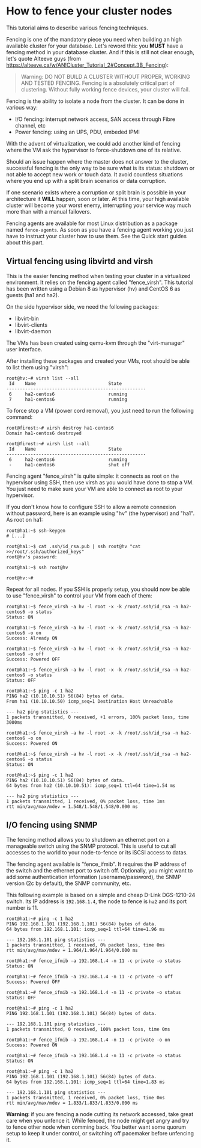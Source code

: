 # How to fence your cluster nodes

This tutorial aims to describe various fencing techniques.

Fencing is one of the mandatory piece you need when building an high available
cluster for your database. Let's reword this: you **MUST** have a fencing
method in your database cluster. And if this is still not clear enough, let's
quote Alteeve guys (from
https://alteeve.ca/w/AN!Cluster_Tutorial_2#Concept.3B_Fencing):

> Warning: DO NOT BUILD A CLUSTER WITHOUT PROPER, WORKING AND TESTED FENCING.
> Fencing is a absolutely critical part of clustering. Without fully working
> fence devices, your cluster will fail.

Fencing is the ability to isolate a node from the cluster. It can be done in
various way:
  * I/O fencing: interrupt network access, SAN access through Fibre channel, etc
  * Power fencing: using an UPS, PDU, embeded IPMI

With the advent of virtualization, we could add another kind of fencing where
the VM ask the hypervisor to force-shutdown one of its relative.

Should an issue happen where the master does not answer to the cluster,
successful fencing is the only way to be sure what is its status: shutdown or
not able to accept new work or touch data. It avoid countless situations where
you end up with a split brain scenarios or data corruption.

If one scenario exists where a corruption or split brain is possible in your
architecture it **WILL** happen, soon or later. At this time, your high
available cluster will become your worst enemy, interrupting your service way
much more than with a manual failovers.

Fencing agents are available for most Linux distribution as a package named
```fence-agents```. As soon as you have a fencing agent working you just have
to instruct your cluster how to use them. See the Quick start guides about this
part.

## Virtual fencing using libvirtd and virsh

This is the easier fencing method when testing your cluster in a virtualized
environment. It relies on the fencing agent called "fence_virsh". This tutorial
has been written using a Debian 8 as hypervisor (hv) and CentOS 6 as guests
(ha1 and ha2).

On the side hypervisor side, we need the following packages:
  * libvirt-bin
  * libvirt-clients
  * libvirt-daemon

The VMs has been created using qemu-kvm through the "virt-manager" user
interface.

After installing these packages and created your VMs, root should be able to
list them using "virsh":
```
root@hv:~# virsh list --all
 Id    Name                           State
----------------------------------------------------
 6     ha2-centos6                    running
 7     ha1-centos6                    running
```

To force stop a VM (power cord removal), you just need to run the following
command:
```
root@firost:~# virsh destroy ha1-centos6
Domain ha1-centos6 destroyed

root@firost:~# virsh list --all
 Id    Name                           State
----------------------------------------------------
 6     ha2-centos6                    running
 -     ha1-centos6                    shut off
```


Fencing agent "fence_virsh" is quite simple: it connects as root on the
hypervisor using SSH, then use virsh as you would have done to stop a VM. You
just need to make sure your VM are able to connect as root to your hypervisor.

If you don't know how to configure SSH to allow a remote connexion without
password, here is an example using "hv" (the hypervisor) and "ha1". As root on
ha1:
```
root@ha1:~$ ssh-keygen 
# [...]

root@ha1:~$ cat .ssh/id_rsa.pub | ssh root@hv "cat >>/root/.ssh/authorized_keys"
root@hv's password:

root@ha1:~$ ssh root@hv 

root@hv:~# 
```

Repeat for all nodes. If you SSH is properly setup, you should now be able to
use "fence_virsh" to control your VM from each of them:

```
root@ha1:~$ fence_virsh -a hv -l root -x -k /root/.ssh/id_rsa -n ha2-centos6 -o status 
Status: ON

root@ha1:~$ fence_virsh -a hv -l root -x -k /root/.ssh/id_rsa -n ha2-centos6 -o on
Success: Already ON

root@ha1:~$ fence_virsh -a hv -l root -x -k /root/.ssh/id_rsa -n ha2-centos6 -o off
Success: Powered OFF

root@ha1:~$ fence_virsh -a hv -l root -x -k /root/.ssh/id_rsa -n ha2-centos6 -o status
Status: OFF

root@ha1:~$ ping -c 1 ha2
PING ha2 (10.10.10.51) 56(84) bytes of data.
From ha1 (10.10.10.50) icmp_seq=1 Destination Host Unreachable

--- ha2 ping statistics ---
1 packets transmitted, 0 received, +1 errors, 100% packet loss, time 3000ms

root@ha1:~$ fence_virsh -a hv -l root -x -k /root/.ssh/id_rsa -n ha2-centos6 -o on
Success: Powered ON

root@ha1:~$ fence_virsh -a hv -l root -x -k /root/.ssh/id_rsa -n ha2-centos6 -o status
Status: ON

root@ha1:~$ ping -c 1 ha2
PING ha2 (10.10.10.51) 56(84) bytes of data.
64 bytes from ha2 (10.10.10.51): icmp_seq=1 ttl=64 time=1.54 ms

--- ha2 ping statistics ---
1 packets transmitted, 1 received, 0% packet loss, time 1ms
rtt min/avg/max/mdev = 1.548/1.548/1.548/0.000 ms

```


## I/O fencing using SNMP

The fencing method allows you to shutdown an ethernet port on a manageable
switch using the SNMP protocol. This is useful to cut all accesses to the 
world to your node-to-fence or its iSCSI access to datas.

The fencing agent available is "fence_ifmib". It requires the IP address of the
switch and the ethernet port to switch off. Optionally, you might want to add
some authentication information (username/password), the SNMP version (2c by
default), the SNMP community, etc.

This following example is based on a simple and cheap D-Link DGS-1210-24 switch.
Its IP address is `192.168.1.4`, the node to fence is `ha2` and its
port number is 11.

```
root@ha1:~# ping -c 1 ha2
PING 192.168.1.101 (192.168.1.101) 56(84) bytes of data.
64 bytes from 192.168.1.101: icmp_seq=1 ttl=64 time=1.96 ms

--- 192.168.1.101 ping statistics ---
1 packets transmitted, 1 received, 0% packet loss, time 0ms
rtt min/avg/max/mdev = 1.964/1.964/1.964/0.000 ms

root@ha1:~# fence_ifmib -a 192.168.1.4 -n 11 -c private -o status
Status: ON

root@ha1:~# fence_ifmib -a 192.168.1.4 -n 11 -c private -o off
Success: Powered OFF

root@ha1:~# fence_ifmib -a 192.168.1.4 -n 11 -c private -o status
Status: OFF

root@ha1:~# ping -c 1 ha2
PING 192.168.1.101 (192.168.1.101) 56(84) bytes of data.

--- 192.168.1.101 ping statistics ---
1 packets transmitted, 0 received, 100% packet loss, time 0ms

root@ha1:~# fence_ifmib -a 192.168.1.4 -n 11 -c private -o on
Success: Powered ON

root@ha1:~# fence_ifmib -a 192.168.1.4 -n 11 -c private -o status
Status: ON

root@ha1:~# ping -c 1 ha2
PING 192.168.1.101 (192.168.1.101) 56(84) bytes of data.
64 bytes from 192.168.1.101: icmp_seq=1 ttl=64 time=1.83 ms

--- 192.168.1.101 ping statistics ---
1 packets transmitted, 1 received, 0% packet loss, time 0ms
rtt min/avg/max/mdev = 1.833/1.833/1.833/0.000 ms
```

__Warning__: if you are fencing a node cutting its network accessed, take great care when you unfence it. While fenced, the node might get angry and try to fence other node when comming back. You better want some quorum setup to keep it under control, or switching off pacemaker before unfencing it.

